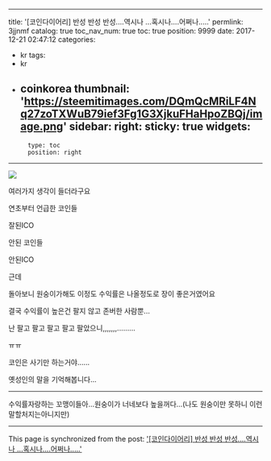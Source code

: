 
---
title: '[코인다이어리] 반성 반성 반성....역시나 ...혹시나....어쩌나.....'
permlink: 3jjnmf
catalog: true
toc_nav_num: true
toc: true
position: 9999
date: 2017-12-21 02:47:12
categories:
- kr
tags:
- kr
- coinkorea
thumbnail: 'https://steemitimages.com/DQmQcMRiLF4Nq27zoTXWuB79ief3Fg1G3XjkuFHaHpoZBQj/image.png'
sidebar:
    right:
        sticky: true
widgets:
    -
        type: toc
        position: right
---


![](https://steemitimages.com/DQmQcMRiLF4Nq27zoTXWuB79ief3Fg1G3XjkuFHaHpoZBQj/image.png)

여러가지 생각이 들더라구요

연초부터 언급한 코인들 

잘된ICO

안된 코인들

안된ICO

근데

돌아보니 원숭이가해도 이정도 수익률은 나올정도로 장이 좋은거였어요

결국 수익률이 높은건 팔지 않고 존버한 사람뿐...

난 팔고 팔고 팔고 팔고 팔았으니,,,,,,,.........

ㅠㅠ

코인은 사기만 하는거야......

옛성인의 말을 기억해봅니다...


--------------------------------------

수익률자랑하는 꼬맹이들아...원숭이가 너네보다 높을꺼다...(나도 원숭이만 못하니 이런말할처지는아니지만)

- - -

This page is synchronized from the post: ['[코인다이어리] 반성 반성 반성....역시나 ...혹시나....어쩌나.....'](https://steemit.com/@virus707/3jjnmf)
